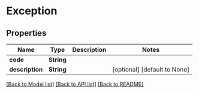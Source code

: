 # Exception

## Properties
Name | Type | Description | Notes
------------ | ------------- | ------------- | -------------
**code** | **String** |  | 
**description** | **String** |  | [optional] [default to None]

[[Back to Model list]](../README.md#documentation-for-models) [[Back to API list]](../README.md#documentation-for-api-endpoints) [[Back to README]](../README.md)


